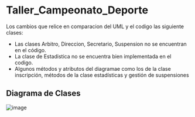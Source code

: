 # Taller_Campeonato_Deporte
 Los cambios que relice en comparacion del UML y el codigo las siguiente clases:
 * Las clases Arbitro, Direccion, Secretario, Suspension no se encuentran en el código.
 * La clase de Estadistica no se encuentra bien implementada en el codigo.
 * Algunos métodos y atributos del diagramae como los de la clase inscripción, métodos de la clase estadísticas y gestión de suspensiones
  ## Diagrama de Clases
  ![image](https://github.com/user-attachments/assets/aadc4acd-c6a5-4a4e-a616-4cd3baa07f1a)
